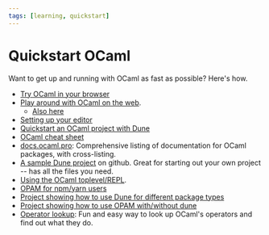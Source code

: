 ```yaml
---
tags: [learning, quickstart]
---
```


# Quickstart OCaml

Want to get up and running with OCaml as fast as possible? Here's how.

* [Try OCaml in your browser](https://try.ocamlpro.com)
* [Play around with OCaml on the web](https://sketch.sh/ml).
  * [Also here](https://code.labstack.com/ocaml)
* [Setting up your editor](editor_setup.md)
* [Quickstart an OCaml project with Dune](quickstart_ocaml_project_dune.md)
* [OCaml cheat sheet](https://github.com/alhassy/OCamlCheatSheet/blob/master/CheatSheet.pdf)
* [docs.ocaml.pro](https://docs.ocaml.pro/html/about.html):
  Comprehensive listing of documentation for OCaml packages, with cross-listing.
* [A sample Dune project](https://github.com/mjambon/dune-starter) on github.
  Great for starting out your own project -- has all the files you need.
* [Using the OCaml toplevel/REPL](toplevel.md).
* [OPAM for npm/yarn users](opam_npm.md)
* [Project showing how to use Dune for different package types](https://github.com/jserot/dune-howto)
* [Project showing how to use OPAM with/without dune](https://github.com/jserot/opam-howto)
* [Operator lookup](https://www.craigfe.io/operator-lookup/):
Fun and easy way to look up OCaml's operators and find out what they do.
